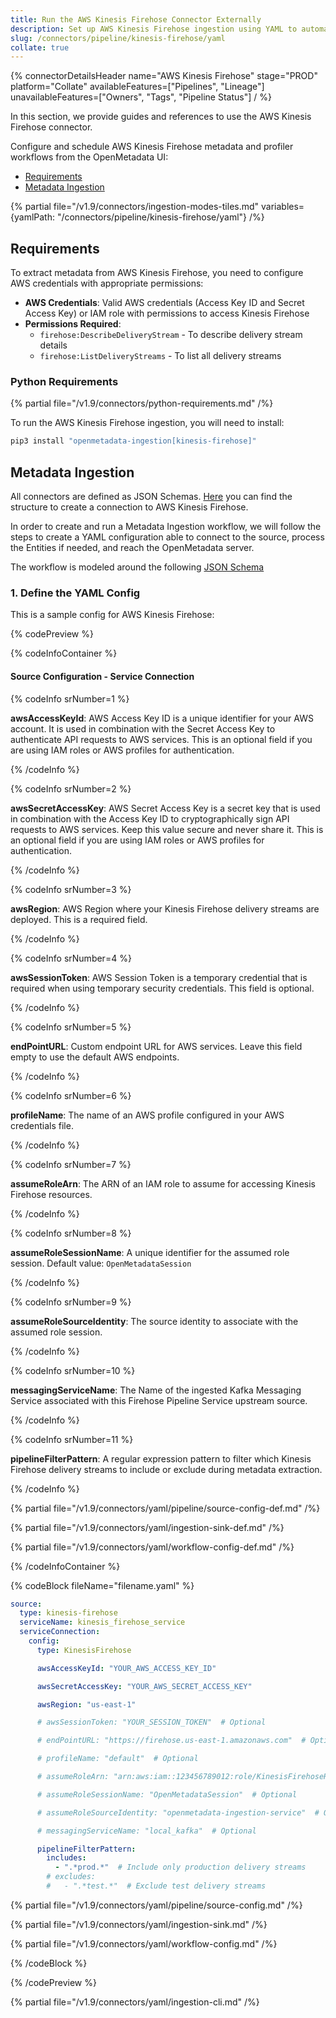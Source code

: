 ```yaml
---
title: Run the AWS Kinesis Firehose Connector Externally
description: Set up AWS Kinesis Firehose ingestion using YAML to automate metadata syncing from delivery streams to your central catalog.
slug: /connectors/pipeline/kinesis-firehose/yaml
collate: true
---
```


{% connectorDetailsHeader
name="AWS Kinesis Firehose"
stage="PROD"
platform="Collate"
availableFeatures=["Pipelines", "Lineage"]
unavailableFeatures=["Owners", "Tags", "Pipeline Status"]
/ %}



In this section, we provide guides and references to use the AWS Kinesis Firehose connector.

Configure and schedule AWS Kinesis Firehose metadata and profiler workflows from the OpenMetadata UI:

- [Requirements](#requirements)
- [Metadata Ingestion](#metadata-ingestion)

{% partial file="/v1.9/connectors/ingestion-modes-tiles.md" variables={yamlPath: "/connectors/pipeline/kinesis-firehose/yaml"} /%}

## Requirements

To extract metadata from AWS Kinesis Firehose, you need to configure AWS credentials with appropriate permissions:
- **AWS Credentials**: Valid AWS credentials (Access Key ID and Secret Access Key) or IAM role with permissions to access Kinesis Firehose
- **Permissions Required**:
  - `firehose:DescribeDeliveryStream` - To describe delivery stream details
  - `firehose:ListDeliveryStreams` - To list all delivery streams


### Python Requirements

{% partial file="/v1.9/connectors/python-requirements.md" /%}

To run the AWS Kinesis Firehose ingestion, you will need to install:

```bash
pip3 install "openmetadata-ingestion[kinesis-firehose]"
```

## Metadata Ingestion

All connectors are defined as JSON Schemas.
[Here](https://github.com/open-metadata/OpenMetadata/blob/main/openmetadata-spec/src/main/resources/json/schema/entity/services/connections/pipeline/kinesisFirehoseConnection.json)
you can find the structure to create a connection to AWS Kinesis Firehose.

In order to create and run a Metadata Ingestion workflow, we will follow
the steps to create a YAML configuration able to connect to the source,
process the Entities if needed, and reach the OpenMetadata server.

The workflow is modeled around the following
[JSON Schema](https://github.com/open-metadata/OpenMetadata/blob/main/openmetadata-spec/src/main/resources/json/schema/metadataIngestion/workflow.json)

### 1. Define the YAML Config

This is a sample config for AWS Kinesis Firehose:

{% codePreview %}

{% codeInfoContainer %}

#### Source Configuration - Service Connection

{% codeInfo srNumber=1 %}

**awsAccessKeyId**: AWS Access Key ID is a unique identifier for your AWS account. It is used in combination with the Secret Access Key to authenticate API requests to AWS services. This is an optional field if you are using IAM roles or AWS profiles for authentication.

{% /codeInfo %}

{% codeInfo srNumber=2 %}

**awsSecretAccessKey**: AWS Secret Access Key is a secret key that is used in combination with the Access Key ID to cryptographically sign API requests to AWS services. Keep this value secure and never share it. This is an optional field if you are using IAM roles or AWS profiles for authentication.

{% /codeInfo %}

{% codeInfo srNumber=3 %}

**awsRegion**: AWS Region where your Kinesis Firehose delivery streams are deployed. This is a required field.

{% /codeInfo %}

{% codeInfo srNumber=4 %}

**awsSessionToken**: AWS Session Token is a temporary credential that is required when using temporary security credentials. This field is optional.

{% /codeInfo %}

{% codeInfo srNumber=5 %}

**endPointURL**: Custom endpoint URL for AWS services. Leave this field empty to use the default AWS endpoints.

{% /codeInfo %}

{% codeInfo srNumber=6 %}

**profileName**: The name of an AWS profile configured in your AWS credentials file.

{% /codeInfo %}

{% codeInfo srNumber=7 %}

**assumeRoleArn**: The ARN of an IAM role to assume for accessing Kinesis Firehose resources.

{% /codeInfo %}

{% codeInfo srNumber=8 %}

**assumeRoleSessionName**: A unique identifier for the assumed role session. Default value: `OpenMetadataSession`

{% /codeInfo %}

{% codeInfo srNumber=9 %}

**assumeRoleSourceIdentity**: The source identity to associate with the assumed role session.

{% /codeInfo %}

{% codeInfo srNumber=10 %}

**messagingServiceName**: The Name of the ingested Kafka Messaging Service associated with this Firehose Pipeline Service upstream source.

{% /codeInfo %}

{% codeInfo srNumber=11 %}

**pipelineFilterPattern**: A regular expression pattern to filter which Kinesis Firehose delivery streams to include or exclude during metadata extraction.

{% /codeInfo %}


{% partial file="/v1.9/connectors/yaml/pipeline/source-config-def.md" /%}

{% partial file="/v1.9/connectors/yaml/ingestion-sink-def.md" /%}

{% partial file="/v1.9/connectors/yaml/workflow-config-def.md" /%}

{% /codeInfoContainer %}

{% codeBlock fileName="filename.yaml" %}


```yaml {% isCodeBlock=true %}
source:
  type: kinesis-firehose
  serviceName: kinesis_firehose_service
  serviceConnection:
    config:
      type: KinesisFirehose
```
```yaml {% srNumber=1 %}
      awsAccessKeyId: "YOUR_AWS_ACCESS_KEY_ID"
```
```yaml {% srNumber=2 %}
      awsSecretAccessKey: "YOUR_AWS_SECRET_ACCESS_KEY"
```
```yaml {% srNumber=3 %}
      awsRegion: "us-east-1"
```
```yaml {% srNumber=4 %}
      # awsSessionToken: "YOUR_SESSION_TOKEN"  # Optional
```
```yaml {% srNumber=5 %}
      # endPointURL: "https://firehose.us-east-1.amazonaws.com"  # Optional
```
```yaml {% srNumber=6 %}
      # profileName: "default"  # Optional
```
```yaml {% srNumber=7 %}
      # assumeRoleArn: "arn:aws:iam::123456789012:role/KinesisFirehoseReadOnlyRole"  # Optional
```
```yaml {% srNumber=8 %}
      # assumeRoleSessionName: "OpenMetadataSession"  # Optional
```
```yaml {% srNumber=9 %}
      # assumeRoleSourceIdentity: "openmetadata-ingestion-service"  # Optional
```
```yaml {% srNumber=10 %}
      # messagingServiceName: "local_kafka"  # Optional
```
```yaml {% srNumber=11 %}
      pipelineFilterPattern:
        includes:
          - ".*prod.*"  # Include only production delivery streams
        # excludes:
        #   - ".*test.*"  # Exclude test delivery streams
```

{% partial file="/v1.9/connectors/yaml/pipeline/source-config.md" /%}

{% partial file="/v1.9/connectors/yaml/ingestion-sink.md" /%}

{% partial file="/v1.9/connectors/yaml/workflow-config.md" /%}

{% /codeBlock %}

{% /codePreview %}

{% partial file="/v1.9/connectors/yaml/ingestion-cli.md" /%}